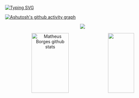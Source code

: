 

[![Typing SVG](https://readme-typing-svg.herokuapp.com/?color=F0FFFF&size=35&center=true&vCenter=true&width=1000&lines=Olá,+Meu+nome+é+Matheus+Borges;Tenho+21+anos;Sou+Do+Brasil;Estudante+de+Análise+Desenvolvimento+de+Sistemas;Seja+Bem-Vindo+ao+Meu+Perfil!+:%29)](https://git.io/typing-svg)

[![Ashutosh's github activity graph](https://github-readme-activity-graph.vercel.app/graph?username=MatheusRBorges&bg_color=000000&color=00eeff&line=00d5ff&point=7102f7&area=true&hide_border=true)](https://github.com/ashutosh00710/github-readme-activity-graph)

<p align="center">
  <img src="https://github-profile-trophy.vercel.app/?username=MatheusRBorges&theme=dracula&row=2&no-bg=true&column=3&margin-w=15&margin-h=15"/>
</p>

<div align="center">  
  <img width="49%" height="195px" src="https://github-readme-stats.vercel.app/api?username=MatheusRBorges&show_icons=true&count_private=true&hide_border=true&title_color=00BFFF&icon_color=00CED1&text_color=c9d1d9&bg_color=0d1117" alt="Matheus Borges github stats" /> 
  <img width="41%" height="195px" src="https://github-readme-stats.vercel.app/api/top-langs/?username=MatheusRBorges&layout=compact&hide_border=true&title_color=00BFFF&text_color=ff91a4&bg_color=0d1117" />
</div>
